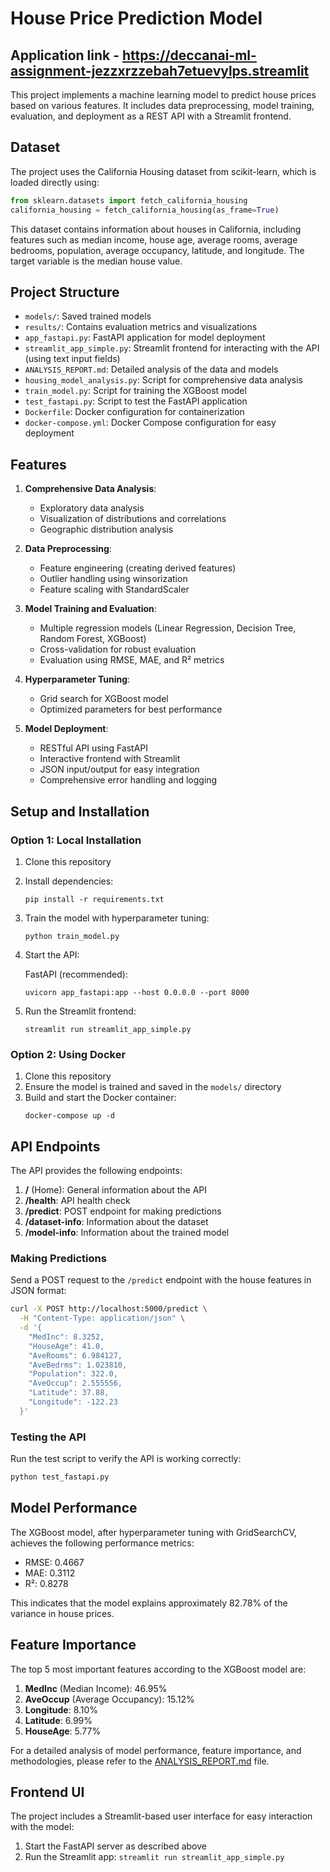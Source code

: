 # House Price Prediction Model


## Application link - https://deccanai-ml-assignment-jezzxrzzebah7etuevylps.streamlit

 
This project implements a machine learning model to predict house prices based on various features. It includes data preprocessing, model training, evaluation, and deployment as a REST API with a Streamlit frontend.

## Dataset

The project uses the California Housing dataset from scikit-learn, which is loaded directly using:

```python
from sklearn.datasets import fetch_california_housing
california_housing = fetch_california_housing(as_frame=True)
```

This dataset contains information about houses in California, including features such as median income, house age, average rooms, average bedrooms, population, average occupancy, latitude, and longitude. The target variable is the median house value.

## Project Structure

- `models/`: Saved trained models
- `results/`: Contains evaluation metrics and visualizations
- `app_fastapi.py`: FastAPI application for model deployment
- `streamlit_app_simple.py`: Streamlit frontend for interacting with the API (using text input fields)
- `ANALYSIS_REPORT.md`: Detailed analysis of the data and models
- `housing_model_analysis.py`: Script for comprehensive data analysis
- `train_model.py`: Script for training the XGBoost model
- `test_fastapi.py`: Script to test the FastAPI application
- `Dockerfile`: Docker configuration for containerization
- `docker-compose.yml`: Docker Compose configuration for easy deployment

## Features

1. **Comprehensive Data Analysis**:
   - Exploratory data analysis
   - Visualization of distributions and correlations
   - Geographic distribution analysis

2. **Data Preprocessing**:
   - Feature engineering (creating derived features)
   - Outlier handling using winsorization
   - Feature scaling with StandardScaler

3. **Model Training and Evaluation**:
   - Multiple regression models (Linear Regression, Decision Tree, Random Forest, XGBoost)
   - Cross-validation for robust evaluation
   - Evaluation using RMSE, MAE, and R² metrics

4. **Hyperparameter Tuning**:
   - Grid search for XGBoost model
   - Optimized parameters for best performance

5. **Model Deployment**:
   - RESTful API using FastAPI
   - Interactive frontend with Streamlit
   - JSON input/output for easy integration
   - Comprehensive error handling and logging

## Setup and Installation

### Option 1: Local Installation

1. Clone this repository
2. Install dependencies:
   ```
   pip install -r requirements.txt
   ```
3. Train the model with hyperparameter tuning:
   ```
   python train_model.py
   ```
4. Start the API:
   
   FastAPI (recommended):
   ```
   uvicorn app_fastapi:app --host 0.0.0.0 --port 8000
   ```
   
5. Run the Streamlit frontend:
   ```
   streamlit run streamlit_app_simple.py
   ```

### Option 2: Using Docker

1. Clone this repository
2. Ensure the model is trained and saved in the `models/` directory
3. Build and start the Docker container:
   ```
   docker-compose up -d
   ```

## API Endpoints

The API provides the following endpoints:

1. **/** (Home): General information about the API
2. **/health**: API health check
3. **/predict**: POST endpoint for making predictions
4. **/dataset-info**: Information about the dataset
5. **/model-info**: Information about the trained model

### Making Predictions

Send a POST request to the `/predict` endpoint with the house features in JSON format:

```bash
curl -X POST http://localhost:5000/predict \
  -H "Content-Type: application/json" \
  -d '{
    "MedInc": 8.3252,
    "HouseAge": 41.0,
    "AveRooms": 6.984127,
    "AveBedrms": 1.023810,
    "Population": 322.0,
    "AveOccup": 2.555556,
    "Latitude": 37.88,
    "Longitude": -122.23
  }'
```

### Testing the API

Run the test script to verify the API is working correctly:

```bash
python test_fastapi.py
```

## Model Performance

The XGBoost model, after hyperparameter tuning with GridSearchCV, achieves the following performance metrics:

- RMSE: 0.4667
- MAE: 0.3112
- R²: 0.8278

This indicates that the model explains approximately 82.78% of the variance in house prices.

## Feature Importance

The top 5 most important features according to the XGBoost model are:

1. **MedInc** (Median Income): 46.95%
2. **AveOccup** (Average Occupancy): 15.12%
3. **Longitude**: 8.10%
4. **Latitude**: 6.99%
5. **HouseAge**: 5.77%

For a detailed analysis of model performance, feature importance, and methodologies, please refer to the [ANALYSIS_REPORT.md](ANALYSIS_REPORT.md) file.

## Frontend UI

The project includes a Streamlit-based user interface for easy interaction with the model:

1. Start the FastAPI server as described above
2. Run the Streamlit app: `streamlit run streamlit_app_simple.py`

